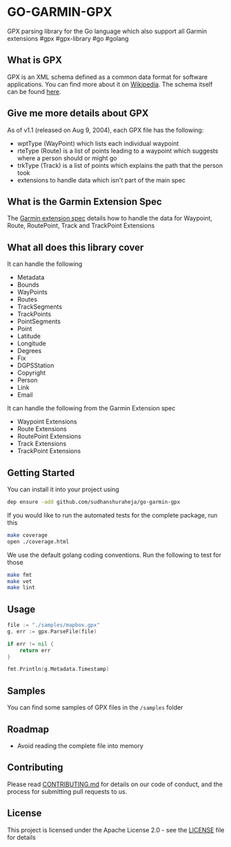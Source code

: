 # GO-GARMIN-GPX

GPX parsing library for the Go language which also support all Garmin extensions
#gpx #gpx-library #go #golang

## What is GPX

GPX is an XML schema defined as a common data format for software applications. You can find more about it on [Wikipedia](https://en.wikipedia.org/wiki/GPS_Exchange_Format). The schema itself can be found [here](http://www.topografix.com/GPX/1/1/).

## Give me more details about GPX

As of v1.1 (released on Aug 9, 2004), each GPX file has the following:

- wptType (WayPoint) which lists each individual waypoint
- rteType (Route) is a list of points leading to a waypoint which suggests where a person should or might go
- trkType (Track) is a list of points which explains the path that the person took
- extensions to handle data which isn't part of the main spec

## What is the Garmin Extension Spec

The [Garmin extension spec](https://www8.garmin.com/xmlschemas/GpxExtensions/v3/GpxExtensionsv3.xsd) details how to handle the data for Waypoint, Route, RoutePoint, Track and TrackPoint Extensions

## What all does this library cover

It can handle the following

- Metadata
- Bounds
- WayPoints
- Routes
- TrackSegments
- TrackPoints
- PointSegments
- Point
- Latitude
- Longitude
- Degrees
- Fix
- DGPSStation
- Copyright
- Person
- Link
- Email

It can handle the following from the Garmin Extension spec

- Waypoint Extensions
- Route Extensions
- RoutePoint Extensions
- Track Extensions
- TrackPoint Extensions

## Getting Started

You can install it into your project using

```bash
dep ensure -add github.com/sudhanshuraheja/go-garmin-gpx
```

If you would like to run the automated tests for the complete package, run this

```bash
make coverage
open ./coverage.html
```

We use the default golang coding conventions. Run the following to test for those

```bash
make fmt
make vet
make lint
```

## Usage

```go
file := "./samples/mapbox.gpx"
g, err := gpx.ParseFile(file)

if err != nil {
    return err
}

fmt.Println(g.Metadata.Timestamp)
```

## Samples

You can find some samples of GPX files in the `/samples` folder

## Roadmap

- Avoid reading the complete file into memory

## Contributing

Please read [CONTRIBUTING.md](https://github.com/sudhanshuraheja/go-garmin-gpx/blob/master/CONTRIBUTING.md) for details on our code of conduct, and the process for submitting pull requests to us.

## License

This project is licensed under the Apache License 2.0 - see the [LICENSE](https://github.com/sudhanshuraheja/go-garmin-gpx/blob/master/LICENSE) file for details